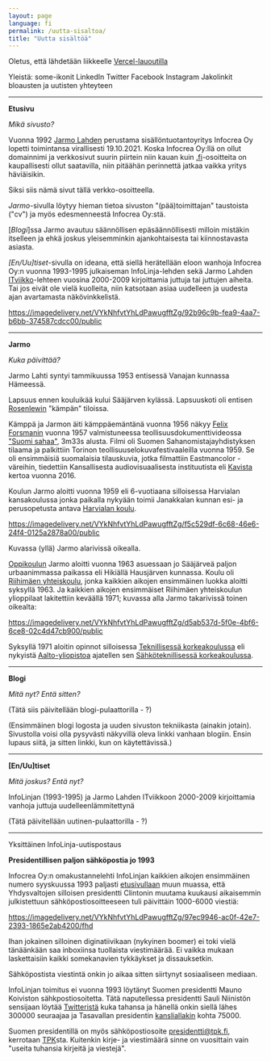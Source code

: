 ```yaml
---
layout: page
language: fi
permalink: /uutta-sisaltoa/
title: "Uutta sisältöä"
---
```


Oletus, että lähdetään liikkeelle [Vercel-lauoutilla](https://jarmolahti-fi.vercel.app/) 

Yleistä: some-ikonit LinkedIn Twitter Facebook Instagram 
Jakolinkit bloausten ja uutisten yhteyteen

----------------------

**Etusivu**

*Mikä sivusto?* 

Vuonna 1992 [Jarmo Lahden](Jarmo) perustama sisällöntuotantoyritys Infocrea Oy lopetti toimintansa virallisesti 19.10.2021. Koska Infocrea Oy:llä on ollut domainnimi ja verkkosivut suurin piirtein niin kauan kuin [.fi](https://fi.wikipedia.org/wiki/.fi)-osoitteita on kaupallisesti ollut saatavilla, niin pitäähän perinnettä jatkaa vaikka yritys häviäisikin.

Siksi siis nämä sivut tällä verkko-osoitteella.

*Jarmo*-sivulla löytyy hieman tietoa sivuston "(pää)toimittajan" taustoista ("cv") ja myös edesmenneestä Infocrea Oy:stä.

[*Blogi*]ssa Jarmo avautuu säännöllisen epäsäännöllisesti milloin mistäkin itselleen ja ehkä joskus yleisemminkin ajankohtaisesta tai kiinnostavasta asiasta.

*[En/Uu]tiset*-sivulla on ideana, että siellä herätellään eloon wanhoja Infocrea Oy:n vuonna 1993-1995 julkaiseman InfoLinja-lehden sekä Jarmo Lahden [ITviikko](https://fi.wikipedia.org/wiki/It-viikko)-lehteen vuosina 2000-2009 kirjoittamia juttuja tai juttujen aiheita. Tai jos eivät ole vielä kuolleita, niin katsotaan asiaa uudelleen ja uudesta ajan avartamasta näkövinkkelistä.

https://imagedelivery.net/VYkNhfvtYhLdPawugfftZg/92b96c9b-fea9-4aa7-b6bb-374587cdcc00/public 

--------------------------

**Jarmo**

*Kuka päivittää?*

Jarmo Lahti syntyi tammikuussa 1953 entisessä Vanajan kunnassa Hämeessä.

Lapsuus ennen kouluikää kului Sääjärven kylässä. Lapsuuskoti oli entisen [Rosenlewin](https://fi.wikipedia.org/wiki/Rosenlew) "kämpän" tiloissa.

Kämppä ja Jarmon äiti kämppäemäntänä vuonna 1956 näkyy [Felix Forsmanin](https://www.hs.fi/muistot/art-2000002627634.html) vuonna 1957 valmistuneessa teollisuusdokumenttivideossa ["Suomi sahaa"](https://elonet.finna.fi/Record/kavi.elonet_elokuva_612441), 3m33s alusta. Filmi oli Suomen Sahanomistajayhdistyksen tilaama ja palkittiin Torinon teollisuuselokuvafestivaaleilla vuonna 1959. Se oli ensimmäisiä suomalaisia tilauskuvia, jotka filmattiin Eastmancolor -väreihin, tiedettiin Kansallisesta audiovisuaalisesta instituutista eli [Kavista](https://kavi.fi/) kertoa vuonna 2016.

Koulun Jarmo aloitti vuonna 1959 eli 6-vuotiaana silloisessa Harvialan kansakoulussa jonka paikalla nykyään toimii Janakkalan kunnan esi- ja perusopetusta antava [Harvialan koulu](https://www.janakkala.fi/palvelut/esi-ja-perusopetus/koulut/harvialan-koulu/). 

https://imagedelivery.net/VYkNhfvtYhLdPawugfftZg/f5c529df-6c68-46e6-24f4-0125a2878a00/public 

Kuvassa (yllä) Jarmo alarivissä oikealla.

[Oppikoulun](https://fi.wikipedia.org/wiki/Oppikoulu) Jarmo aloitti vuonna 1963 asuessaan jo Sääjärveä paljon urbaanimmassa paikassa eli Hikiällä Hausjärven kunnassa. Koulu oli [Riihimäen yhteiskoulu](https://www.yksityiskoulut.fi/yksityiskoulujenmatrikkeli/riihimaen2.htm), jonka kaikkien aikojen ensimmäinen luokka aloitti syksyllä 1963. Ja kaikkien aikojen ensimmäiset Riihimäen yhteiskoulun ylioppilaat lakitettiin keväällä 1971; kuvassa alla Jarmo takarivissä toinen oikealta:

https://imagedelivery.net/VYkNhfvtYhLdPawugfftZg/d5ab537d-5f0e-4bf6-6ce8-02c4d47cb900/public

Syksyllä 1971 aloitin opinnot silloisessa [Teknillisessä korkeakoulussa](https://fi.wikipedia.org/wiki/Teknillinen_korkeakoulu) eli nykyistä [Aalto-yliopistoa]() ajatellen sen [Sähköteknillisessä korkeakoulussa]().

----------------------------

**Blogi**

*Mitä nyt? Entä sitten?*

(Tätä siis päivitellään blogi-pulaattorilla - ?)

(Ensimmäinen blogi logosta ja uuden sivuston tekniikasta (ainakin jotain). Sivustolla voisi olla pysyvästi näkyvillä oleva linkki vanhaan blogiin. Ensin lupaus siitä, ja sitten linkki, kun on käytettävissä.)

------------------------------

**[En/Uu]tiset**

*Mitä joskus? Entä nyt?*

InfoLinjan (1993-1995) ja Jarmo Lahden ITviikkoon 2000-2009 kirjoittamia vanhoja juttuja uudelleenlämmitettynä

(Tätä päivitellään uutinen-pulaattorilla - ?) 

----

Yksittäinen InfoLinja-uutispostaus

**Presidentillisen paljon sähköpostia jo 1993**

Infocrea Oy:n omakustannelehti InfoLinjan kaikkien aikojen ensimmäinen numero syyskuussa 1993 paljasti [etusivullaan](https://www.dropbox.com/s/o06fbkprqnxts2g/InfoLinja-1-1993-09-29-page-01.pdf?dl=0) muun muassa, että Yhdysvaltojen silloisen presidentti Clintonin muutama kuukausi aikaisemmin julkistettuun sähköpostiosoitteeseen tuli päivittäin 1000-6000 viestiä:

https://imagedelivery.net/VYkNhfvtYhLdPawugfftZg/97ec9946-ac0f-42e7-2393-1865e2ab4200/fhd 

Ihan jokainen silloinen diginatiivikaan (nykyinen boomer) ei toki vielä tänäänkään saa inboxiinsa tuollaista viestimäärää. Ei vaikka mukaan laskettaisiin kaikki somekanavien tykkäykset ja dissauksetkin.

Sähköpostista viestintä onkin jo aikaa sitten siirtynyt sosiaaliseen mediaan.

InfoLinjan toimitus ei vuonna 1993 löytänyt Suomen presidentti Mauno Koiviston sähkpostiosoitetta. Tätä naputellessa presidentti Sauli Niinistön sensijaan löytää [Twitteristä](https://twitter.com/niinisto) kuka tahansa ja hänellä onkin siellä lähes 300000 seuraajaa ja Tasavallan presidentin [kansliallakin](https://twitter.com/TPKanslia) kohta 75000. 

Suomen presidentillä on myös sähköpostiosoite presidentti@tpk.fi, kerrotaan [TPK](https://www.presidentti.fi/kanslia-ja-yhteystiedot/tasavallan-presidentti/)sta. Kuitenkin kirje- ja viestimäärä sinne on vuosittain vain "useita tuhansia kirjeitä ja viestejä".